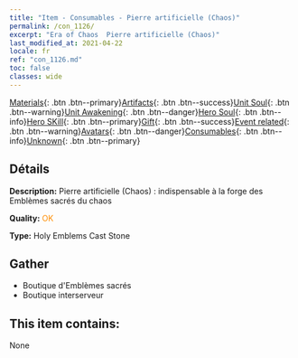 ```yaml
---
title: "Item - Consumables - Pierre artificielle (Chaos)"
permalink: /con_1126/
excerpt: "Era of Chaos  Pierre artificielle (Chaos)"
last_modified_at: 2021-04-22
locale: fr
ref: "con_1126.md"
toc: false
classes: wide
---
```

 [Materials](/ItemsFR/){: .btn .btn--primary}[Artifacts](/ItemsFR/Artifacts/){: .btn .btn--success}[Unit Soul](/ItemsFR/UnitSoul/){: .btn .btn--warning}[Unit Awakening](/ItemsFR/UnitAwakening/){: .btn .btn--danger}[Hero Soul](/ItemsFR/HeroSoul/){: .btn .btn--info}[Hero SKill](/ItemsFR/HeroSkill/){: .btn .btn--primary}[Gift](/ItemsFR/Gift/){: .btn .btn--success}[Event related](/ItemsFR/Events/){: .btn .btn--warning}[Avatars](/ItemsFR/Avatars/){: .btn .btn--danger}[Consumables](/ItemsFR/Consumables/){: .btn .btn--info}[Unknown](/ItemsFR/Unknown/){: .btn .btn--primary}

## Détails
 **Description:** Pierre artificielle (Chaos) : indispensable à la forge des Emblèmes sacrés du chaos

 **Quality:** <span style="color: #FF8C00">OK</span>

 **Type:** Holy Emblems Cast Stone

## Gather

*    Boutique d'Emblèmes sacrés 
*    Boutique interserveur 

## This item contains:

  None

